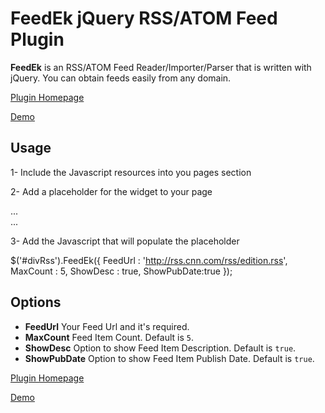 FeedEk jQuery RSS/ATOM Feed Plugin
======

**FeedEk** is an RSS/ATOM Feed Reader/Importer/Parser that is written with jQuery. 
You can obtain feeds easily from any domain.

[Plugin Homepage](http://jquery-plugins.net/FeedEk/FeedEk.html)

[Demo](http://jquery-plugins.net/FeedEk/FeedEk_demo.html)


## Usage
1- Include the Javascript resources into you pages <head> section

<head>
 <script type="text/javascript" src="http://ajax.googleapis.com/ajax/libs/jquery/1.9.0/jquery.min.js"></script>
 <script type="text/javascript" src="FeedEk.js"></script>
</head>

2- Add a placeholder for the widget to your page

<body>
...
 <div id="divRss"></div>
...
</body>

3- Add the Javascript that will populate the placeholder

$('#divRss').FeedEk({
  FeedUrl : 'http://rss.cnn.com/rss/edition.rss',
  MaxCount : 5,
  ShowDesc : true,
  ShowPubDate:true
});

## Options

- **FeedUrl**
  Your Feed Url and it's required.
- **MaxCount**
  Feed Item Count. Default is `5`.
- **ShowDesc**
  Option to show Feed Item Description. Default is `true`.
- **ShowPubDate**
  Option to show Feed Item Publish Date. Default is `true`.

[Plugin Homepage](http://jquery-plugins.net/FeedEk/FeedEk.html)

[Demo](http://jquery-plugins.net/FeedEk/FeedEk_demo.html)

